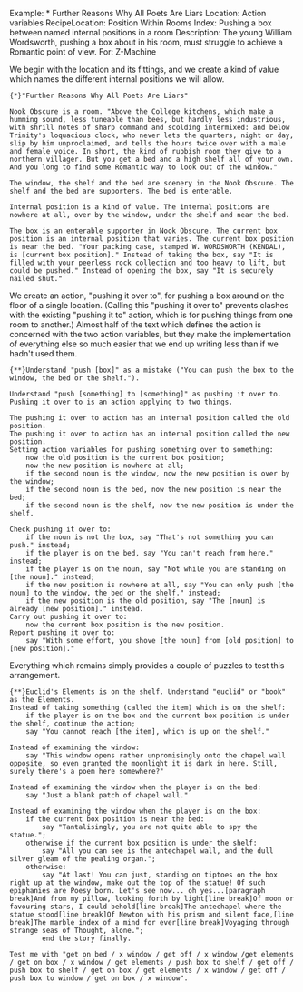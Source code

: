 Example: * Further Reasons Why All Poets Are Liars
Location: Action variables
RecipeLocation: Position Within Rooms
Index: Pushing a box between named internal positions in a room
Description: The young William Wordsworth, pushing a box about in his room, must struggle to achieve a Romantic point of view.
For: Z-Machine

  
We begin with the location and its fittings, and we create a kind of value which names the different internal positions we will allow.

  

``` inform7
{*}"Further Reasons Why All Poets Are Liars"

Nook Obscure is a room. "Above the College kitchens, which make a humming sound, less tuneable than bees, but hardly less industrious, with shrill notes of sharp command and scolding intermixed: and below Trinity's loquacious clock, who never lets the quarters, night or day, slip by him unproclaimed, and tells the hours twice over with a male and female voice. In short, the kind of rubbish room they give to a northern villager. But you get a bed and a high shelf all of your own. And you long to find some Romantic way to look out of the window."

The window, the shelf and the bed are scenery in the Nook Obscure. The shelf and the bed are supporters. The bed is enterable.

Internal position is a kind of value. The internal positions are nowhere at all, over by the window, under the shelf and near the bed.

The box is an enterable supporter in Nook Obscure. The current box position is an internal position that varies. The current box position is near the bed. "Your packing case, stamped W. WORDSWORTH (KENDAL), is [current box position]." Instead of taking the box, say "It is filled with your peerless rock collection and too heavy to lift, but could be pushed." Instead of opening the box, say "It is securely nailed shut."
```

  
We create an action, "pushing it over to", for pushing a box around on the floor of a single location. (Calling this "pushing it over to" prevents clashes with the existing "pushing it to" action, which is for pushing things from one room to another.) Almost half of the text which defines the action is concerned with the two action variables, but they make the implementation of everything else so much easier that we end up writing less than if we hadn't used them.

  

``` inform7
{**}Understand "push [box]" as a mistake ("You can push the box to the window, the bed or the shelf.").

Understand "push [something] to [something]" as pushing it over to. Pushing it over to is an action applying to two things.

The pushing it over to action has an internal position called the old position.
The pushing it over to action has an internal position called the new position.
Setting action variables for pushing something over to something:
	now the old position is the current box position;
	now the new position is nowhere at all;
	if the second noun is the window, now the new position is over by the window;
	if the second noun is the bed, now the new position is near the bed;
	if the second noun is the shelf, now the new position is under the shelf.

Check pushing it over to:
	if the noun is not the box, say "That's not something you can push." instead;
	if the player is on the bed, say "You can't reach from here." instead;
	if the player is on the noun, say "Not while you are standing on [the noun]." instead;
	if the new position is nowhere at all, say "You can only push [the noun] to the window, the bed or the shelf." instead;
	if the new position is the old position, say "The [noun] is already [new position]." instead.
Carry out pushing it over to:
	now the current box position is the new position.
Report pushing it over to:
	say "With some effort, you shove [the noun] from [old position] to [new position]."
```

  
Everything which remains simply provides a couple of puzzles to test this arrangement.

  

``` inform7
{**}Euclid's Elements is on the shelf. Understand "euclid" or "book" as the Elements.
Instead of taking something (called the item) which is on the shelf:
	if the player is on the box and the current box position is under the shelf, continue the action;
	say "You cannot reach [the item], which is up on the shelf."

Instead of examining the window:
	say "This window opens rather unpromisingly onto the chapel wall opposite, so even granted the moonlight it is dark in here. Still, surely there's a poem here somewhere?"

Instead of examining the window when the player is on the bed:
	say "Just a blank patch of chapel wall."

Instead of examining the window when the player is on the box:
	if the current box position is near the bed:
		say "Tantalisingly, you are not quite able to spy the statue.";
	otherwise if the current box position is under the shelf:
		say "All you can see is the antechapel wall, and the dull silver gleam of the pealing organ.";
	otherwise:
		say "At last! You can just, standing on tiptoes on the box right up at the window, make out the top of the statue! Of such epiphanies are Poesy born. Let's see now... oh yes...[paragraph break]And from my pillow, looking forth by light[line break]Of moon or favouring stars, I could behold[line break]The antechapel where the statue stood[line break]Of Newton with his prism and silent face,[line break]The marble index of a mind for ever[line break]Voyaging through strange seas of Thought, alone.";
		end the story finally.

Test me with "get on bed / x window / get off / x window /get elements / get on box / x window / get elements / push box to shelf / get off / push box to shelf / get on box / get elements / x window / get off / push box to window / get on box / x window".
```

